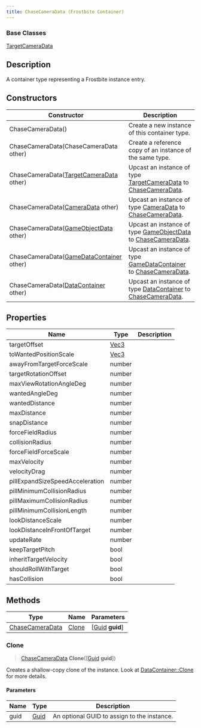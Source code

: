 ```yaml
---
title: ChaseCameraData (Frostbite Container)
---
```

### Base Classes

[TargetCameraData](TargetCameraData)

## Description

A container type representing a Frostbite instance entry.

## Constructors

| Constructor                                                                | Description                                                                                                           |
| -------------------------------------------------------------------------- | --------------------------------------------------------------------------------------------------------------------- |
| ChaseCameraData()                                                          | Create a new instance of this container type.                                                                         |
| ChaseCameraData(ChaseCameraData other)                                     | Create a reference copy of an instance of the same type.                                                              |
| ChaseCameraData([TargetCameraData](TargetCameraData) other)                | Upcast an instance of type [TargetCameraData](TargetCameraData) to [ChaseCameraData](ChaseCameraData).                |
| ChaseCameraData([CameraData](CameraData) other)                            | Upcast an instance of type [CameraData](CameraData) to [ChaseCameraData](ChaseCameraData).                            |
| ChaseCameraData([GameObjectData](GameObjectData) other)                    | Upcast an instance of type [GameObjectData](GameObjectData) to [ChaseCameraData](ChaseCameraData).                    |
| ChaseCameraData([GameDataContainer](GameDataContainer) other)              | Upcast an instance of type [GameDataContainer](GameDataContainer) to [ChaseCameraData](ChaseCameraData).              |
| ChaseCameraData([DataContainer](/vext/ref/cls/shr/datacontainer) other) | Upcast an instance of type [DataContainer](/vext/ref/cls/shr/datacontainer) to [ChaseCameraData](ChaseCameraData). |

## Properties

| Name                            | Type                              | Description |
| ------------------------------- | --------------------------------- | ----------- |
| targetOffset                    | [Vec3](/vext/ref/cls/shr/Vec3) |             |
| toWantedPositionScale           | [Vec3](/vext/ref/cls/shr/Vec3) |             |
| awayFromTargetForceScale        | number                            |             |
| targetRotationOffset            | number                            |             |
| maxViewRotationAngleDeg         | number                            |             |
| wantedAngleDeg                  | number                            |             |
| wantedDistance                  | number                            |             |
| maxDistance                     | number                            |             |
| snapDistance                    | number                            |             |
| forceFieldRadius                | number                            |             |
| collisionRadius                 | number                            |             |
| forceFieldForceScale            | number                            |             |
| maxVelocity                     | number                            |             |
| velocityDrag                    | number                            |             |
| pillExpandSizeSpeedAcceleration | number                            |             |
| pillMinimumCollisionRadius      | number                            |             |
| pillMaximumCollisionRadius      | number                            |             |
| pillMinimumCollisionLength      | number                            |             |
| lookDistanceScale               | number                            |             |
| lookDistanceInFrontOfTarget     | number                            |             |
| updateRate                      | number                            |             |
| keepTargetPitch                 | bool                              |             |
| inheritTargetVelocity           | bool                              |             |
| shouldRollWithTarget            | bool                              |             |
| hasCollision                    | bool                              |             |

## Methods

| Type                               | Name            | Parameters                                     |
| ---------------------------------- | --------------- | ---------------------------------------------- |
| [ChaseCameraData](ChaseCameraData) | [Clone](#clone) | \[[Guid](/vext/ref/cls/shr/guid) **guid**\] |

### Clone

> [ChaseCameraData](ChaseCameraData) **Clone**(\[[Guid](/vext/ref/cls/shr/guid) **guid**\])

Creates a shallow-copy clone of the instance. Look at [DataContainer::Clone](/vext/ref/cls/shr/datacontainer#clone) for more details.

#### Parameters

| Name | Type         | Description                                 |
| ---- | ------------ | ------------------------------------------- |
| guid | [Guid](Guid) | An optional GUID to assign to the instance. |
